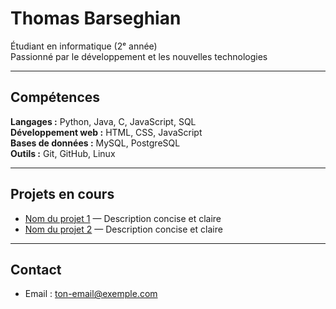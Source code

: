 # Thomas Barseghian

Étudiant en informatique (2ᵉ année)  
Passionné par le développement et les nouvelles technologies

---

## Compétences

**Langages :** Python, Java, C, JavaScript, SQL  
**Développement web :** HTML, CSS, JavaScript  
**Bases de données :** MySQL, PostgreSQL  
**Outils :** Git, GitHub, Linux  

---

## Projets en cours

- [Nom du projet 1](lien_vers_projet) — Description concise et claire  
- [Nom du projet 2](lien_vers_projet) — Description concise et claire  

---

## Contact

- Email : ton-email@exemple.com  
